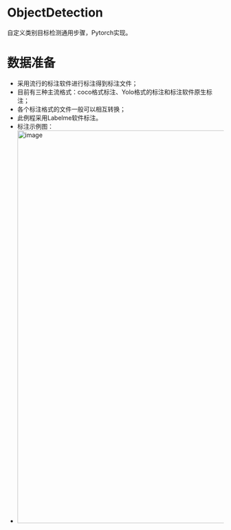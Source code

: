 # ObjectDetection
自定义类别目标检测通用步骤，Pytorch实现。

# 数据准备
* 采用流行的标注软件进行标注得到标注文件；
* 目前有三种主流格式：coco格式标注、Yolo格式的标注和标注软件原生标注；
* 各个标注格式的文件一般可以相互转换；
* 此例程采用Labelme软件标注。
* 标注示例图：
* <img width="913" alt="image" src="https://github.com/user-wu/ObjectDetection/assets/67259115/92f05aed-477e-4d4a-9aa4-2ce486532bc7">

